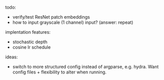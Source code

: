todo:
- verify/test ResNet patch embeddings
- how to input grayscale (1 channel) input? (answer: repeat)

implentation features:
- stochastic depth
- cosine lr schedule

ideas:
- switch to more structured config instead of argparse, e.g. hydra. Want config files + flexibility to alter when running. 